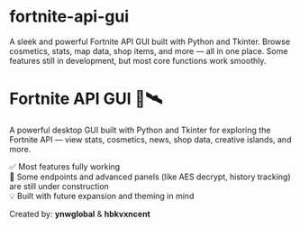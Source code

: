 # fortnite-api-gui
A sleek and powerful Fortnite API GUI built with Python and Tkinter. Browse cosmetics, stats, map data, shop items, and more — all in one place. Some features still in development, but most core functions work smoothly.
# Fortnite API GUI 🔫🛰️

A powerful desktop GUI built with Python and Tkinter for exploring the Fortnite API — view stats, cosmetics, news, shop data, creative islands, and more.

✅ Most features fully working  
🚧 Some endpoints and advanced panels (like AES decrypt, history tracking) are still under construction  
💡 Built with future expansion and theming in mind

Created by: **ynwglobal** & **hbkvxncent**

